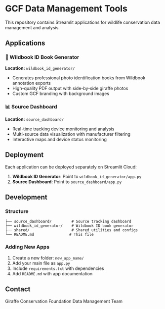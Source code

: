 # GCF Data Management Tools

This repository contains Streamlit applications for wildlife conservation data management and analysis.

## Applications

### 🦒 Wildbook ID Book Generator
**Location:** `wildbook_id_generator/`
- Generates professional photo identification books from Wildbook annotation exports
- High-quality PDF output with side-by-side giraffe photos
- Custom GCF branding with background images

### 📊 Source Dashboard  
**Location:** `source_dashboard/`
- Real-time tracking device monitoring and analysis
- Multi-source data visualization with manufacturer filtering
- Interactive maps and device status monitoring

## Deployment

Each application can be deployed separately on Streamlit Cloud:

1. **Wildbook ID Generator**: Point to `wildbook_id_generator/app.py`
2. **Source Dashboard**: Point to `source_dashboard/app.py`

## Development

### Structure
```
├── source_dashboard/         # Source tracking dashboard
├── wildbook_id_generator/    # Wildbook ID book generator  
├── shared/                   # Shared utilities and configs
└── README.md                # This file
```

### Adding New Apps
1. Create a new folder: `new_app_name/`
2. Add your main file as `app.py`
3. Include `requirements.txt` with dependencies
4. Add `README.md` with app documentation

## Contact

Giraffe Conservation Foundation
Data Management Team
